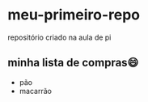 # meu-primeiro-repo
repositório criado na aula de pi

## minha lista de compras:smile:
- pão
- macarrão
